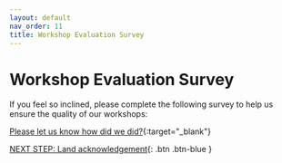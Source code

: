```yaml
---
layout: default
nav_order: 11
title: Workshop Evaluation Survey
---
```

# Workshop Evaluation Survey

If you feel so inclined, please complete the following survey to help us ensure the quality of our workshops:

[Please let us know how did we did?](http://lib.uvic.ca/eval){:target="_blank"}

[NEXT STEP: Land acknowledgement](land-acknowledgement.html){: .btn .btn-blue }
